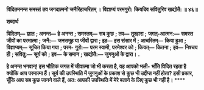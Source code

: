 **विदितमनन्त समस्तं** **तव जगदात्मनो जनैरिहाचरितम् ।** **विज्ञाप्यं परमगुरो:** **कियदिव सवितुरिव खद्योतै: ॥ ४६॥** 

**शब्दार्थ** 

**विदितम्—** **ज्ञात** **; अनन्त—** **हे अनन्त** **; समस्तम्—** **सब कुछ** **; तव—** **तुश्हारा** **; जगत्-आत्मन:—** **समस्त जीवों का परमात्मा** **;** **जनै:—** **जनसमूह या जीवों द्वारा** **; इह—** **इस संसार में** **; आचरितम्—** **किया हुआ** **; विज्ञाप्यम्—** **सूचित किया गया** **; परम-** **गुरो:—** **परम स्वामी, परमेश्वर को** **; कियत्—** **कितना** **; इव—** **निश्चय ही** **; सवितु:—** **सूर्य को** **; इव—** **के समान** **; खद्योतै:—** **जुगनुओं के द्वारा।** **.** 

**हे अनन्त भगवान्! इस भौतिक जगत में जीवात्मा जो भी करता है, वह आपको भली-** **भाँति विदित रहता है क्योंकि आप परमात्मा हैं। सूर्य की उपस्थिति में जुगनुओं के प्रकाश से** **कुछ भी उद्दीप्त नहीं होता? इसी प्रकार, चूँकि आप सब कुछ जानने वाले हैं, अत: आपकी** **उपस्थिति में मेरे बताने के लिए कुछ भी नहीं है।** **** 
